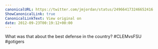 ```yaml
---
canonicalURL: https://twitter.com/jmjordan/status/249664173246652416
ShowCanonicalLink: true
CanonicalLinkText: View original on
date: 2012-09-23T00:19:12+00:00
---
```

What was that about the best defense in the country? #CLEMvsFSU #gotigers